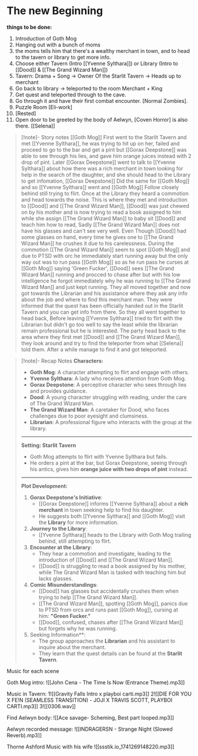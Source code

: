 # The new Beginning
**things to be done:**
1. Introduction of Goth Mog
2. Hanging out with a bunch of moms
3. the moms tells him that there's a wealthy merchant in town, and to head to the tavern or library to get more info.
4. Choose either Tavern (Intro [[Yvenne Sylthara]]) or Library (Intro to [[Dood]] & [[The Grand Wizard Man]])
5. Tavern: Drama + Song -> Owner Of the Starlit Tavern -> Heads up to merchant
6. Go back to library -> teleported to the room Merchant + King
7. Get quest and teleported through to the cave.
8. Go through it and have their first combat encounter. [Normal Zombies].
9. Puzzle Room [Eli-work]
10. [Rested]
11. Open door to be greeted by the body of Aelwyn, [Coven Horror] is also there.
[[Selena]]

>[!note]- Story notes
>	[[Goth Mog]] First went to the Starlit Tavern and met [[Yvenne Sylthara]], he was trying to hit up on her, failed and proceed to go to the bar and get a pint but [[Gorax Deepstone]] was able to see through his lies, and gave him orange juices instead with 2 drop of pint. Later [[Gorax Deepstone]] went to talk to [[Yvenne Sylthara]] about how there was a rich merchant in town looking for help in the search of the daughter, and she should head to the Library to get infomation, [[Gorax Deepstone]] Did the same for [[Goth Mog]] and so [[Yvenne Sylthara]] went and [[Goth Mog]] Follow closely behind still trying to flirt. Once at the Library they heard a commotion and head towards the noise. This is where they met and introduction to [[Dood]] and [[The Grand Wizard Man]], [[Dood]] was just chewed on by his mother and is now trying to read a book assigned to him while she assign [[The Grand Wizard Man]] to baby sit [[Dood]] and teach him how to read, Sadly [[The Grand Wizard Man]] does not have his glasses and can't see very well. Even Though [[Dood]] had some glasses on hand, every time he gives one to [[The Grand Wizard Man]] he crushes it due to his carelessness. During the commotion [[The Grand Wizard Man]] seem to spot [[Goth Mog]] and due to PTSD with orc he immediately start running away but the only way out was to run pass [[Goth Mog]] so as he run pass he curses at [[Goth Mog]] saying 'Green Fucker', [[Dood]] sees [[The Grand Wizard Man]] running and procced to chase after but with his low intelligence he forgot immediately why he was running to [[The Grand Wizard Man]] and just kept running. They all moved together and now got towards the Librarian and his assistance where they ask any info about the job and where to find this merchant man. They were informed that the quest has been officially handed out in the Starlit Tavern and you can get info from there. So they all went together to head back, Before leaving [[Yvenne Sylthara]] tried to flirt with the Librarian but didn't go too well to say the least while the librarian remain professional but he is interested. The party head back to the area where they first met [[Dood]] and [[The Grand Wizard Man]], they look around and try to find the teleporter from what [[Selena]] told them. After a while manage to find it and got teleported.

>[!note]- Recap Notes
>**Characters:**
>- **Goth Mog**: A character attempting to flirt and engage with others.
>- **Yvenne Sylthara**: A lady who receives attention from Goth Mog.
>- **Gorax Deepstone**: A perceptive character who sees through lies and provides guidance.
>- **Dood**: A young character struggling with reading, under the care of The Grand Wizard Man.
>- **The Grand Wizard Man**: A caretaker for Dood, who faces challenges due to poor eyesight and clumsiness.
>- **Librarian**: A professional figure who interacts with the group at the library.
>---
>**Setting: Starlit Tavern**
>- Goth Mog attempts to flirt with Yvenne Sylthara but fails.
>- He orders a pint at the bar, but Gorax Deepstone, seeing through his antics, gives him **orange juice with two drops of pint** instead.
>- ---
>**Plot Development:**
>1. **Gorax Deepstone's Initiative**:
 >     - [[Gorax Deepstone]] informs [[Yvenne Sylthara]] about a **rich merchant** in town seeking help to find his daughter.
 >     - He suggests both [[Yvenne Sylthara]] and [[Goth Mog]] visit the **Library** for more information.
 >2. **Journey to the Library**:
 >    - [[Yvenne Sylthara]] heads to the Library with Goth Mog trailing behind, still attempting to flirt. 
 >3. **Encounter at the Library**:
 >    - They hear a commotion and investigate, leading to the introduction of [[Dood]] and [[The Grand Wizard Man]].
 >    - [[Dood]] is struggling to read a book assigned by his mother, while The Grand Wizard Man is tasked with teaching him but lacks glasses.
 >4. **Comic Misunderstandings**:
>     - [[Dood]] has glasses but accidentally crushes them when trying to help [[The Grand Wizard Man]].
 >    - [[The Grand Wizard Man]], spotting [[Goth Mog]], panics due to PTSD from orcs and runs past [[Goth Mog]], cursing at him: **"Green Fucker."**
 >    - [[Dood]], confused, chases after [[The Grand Wizard Man]] but forgets why he was running.
 >5. Seeking Information**:
>     - The group approaches the **Librarian** and his assistant to inquire about the merchant.
 >    - They learn that the quest details can be found at the **Starlit Tavern**.


Music for each scene

Goth Mog intro:
![[John Cena - The Time Is Now (Entrance Theme).mp3]]

Music in Tavern:
1![[Gravity Falls Intro x playboi carti.mp3]]
2![[DIE FOR YOU X FE!N (SEAMLESS TRANSITION) - JOJI X TRAVIS SCOTT, PLAYBOI CARTI.mp3]]
3![[0306.wav]]

Find Aelwyn body:
![[Ace savage- Scheming, Best part looped.mp3]]

Aelwyn recorded message:
![[INDRAGERSN - Strange Night (Slowed  Reverb).mp3]]

Thorne Ashford Music with his wife
![[ssstik.io_1741269148220.mp3]]


